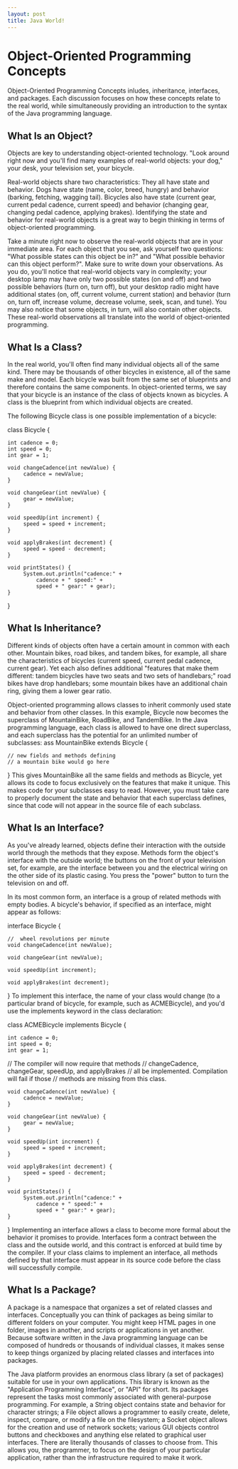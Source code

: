 ```yaml
---
layout: post
title: Java World!
---
```


# Object-Oriented Programming Concepts

 Object-Oriented Programming Concepts inludes, inheritance, interfaces, and packages. Each discussion focuses on how these concepts relate to the real world, while simultaneously providing an introduction to the syntax of the Java programming language.
## What Is an Object?
 Objects are key to understanding object-oriented technology. "Look around right now and you'll find many examples of real-world objects: your dog," your desk, your television set, your bicycle.

 Real-world objects share two characteristics: They all have state and behavior. Dogs have state (name, color, breed, hungry) and behavior (barking, fetching, wagging tail). Bicycles also have state (current gear, current pedal cadence, current speed) and behavior (changing gear, changing pedal cadence, applying brakes). Identifying the state and behavior for real-world objects is a great way to begin thinking in terms of object-oriented programming.

Take a minute right now to observe the real-world objects that are in your immediate area. For each object that you see, ask yourself two questions: "What possible states can this object be in?" and "What possible behavior can this object perform?". Make sure to write down your observations. As you do, you'll notice that real-world objects vary in complexity; your desktop lamp may have only two possible states (on and off) and two possible behaviors (turn on, turn off), but your desktop radio might have additional states (on, off, current volume, current station) and behavior (turn on, turn off, increase volume, decrease volume, seek, scan, and tune). You may also notice that some objects, in turn, will also contain other objects. These real-world observations all translate into the world of object-oriented programming.
## What Is a Class?
In the real world, you'll often find many individual objects all of the same kind. There may be thousands of other bicycles in existence, all of the same make and model. Each bicycle was built from the same set of blueprints and therefore contains the same components. In object-oriented terms, we say that your bicycle is an instance of the class of objects known as bicycles. A class is the blueprint from which individual objects are created.

The following Bicycle class is one possible implementation of a bicycle:


class Bicycle {

    int cadence = 0;
    int speed = 0;
    int gear = 1;

    void changeCadence(int newValue) {
         cadence = newValue;
    }

    void changeGear(int newValue) {
         gear = newValue;
    }

    void speedUp(int increment) {
         speed = speed + increment;   
    }

    void applyBrakes(int decrement) {
         speed = speed - decrement;
    }

    void printStates() {
         System.out.println("cadence:" +
             cadence + " speed:" + 
             speed + " gear:" + gear);
    }
}
## What Is Inheritance?
 Different kinds of objects often have a certain amount in common with each other. Mountain bikes, road bikes, and tandem bikes, for example, all share the characteristics of bicycles (current speed, current pedal cadence, current gear). Yet each also defines additional "features that make them different: tandem bicycles have two seats and two sets of handlebars;" road bikes have drop handlebars; some mountain bikes have an additional chain ring, giving them a lower gear ratio.

 Object-oriented programming allows classes to inherit commonly used state and behavior from other classes. In this example, Bicycle now becomes the superclass of MountainBike, RoadBike, and TandemBike. In the Java programming language, each class is allowed to have one direct superclass, and each superclass has the potential for an unlimited number of subclasses:
 ass MountainBike extends Bicycle {

    // new fields and methods defining 
    // a mountain bike would go here

}
 This gives MountainBike all the same fields and methods as Bicycle, yet allows its code to focus exclusively on the features that make it unique. This makes code for your subclasses easy to read. However, you must take care to properly document the state and behavior that each superclass defines, since that code will not appear in the source file of each subclass.
 ## What Is an Interface?

 As you've already learned, objects define their interaction with the outside world through the methods that they expose. Methods form the object's interface with the outside world; the buttons on the front of your television set, for example, are the interface between you and the electrical wiring on the other side of its plastic casing. You press the "power" button to turn the television on and off.

In its most common form, an interface is a group of related methods with empty bodies. A bicycle's behavior, if specified as an interface, might appear as follows:

interface Bicycle {

    //  wheel revolutions per minute
    void changeCadence(int newValue);

    void changeGear(int newValue);

    void speedUp(int increment);

    void applyBrakes(int decrement);
}
 To implement this interface, the name of your class would change (to a particular brand of bicycle, for example, such as ACMEBicycle), and you'd use the implements keyword in the class declaration:

class ACMEBicycle implements Bicycle {

    int cadence = 0;
    int speed = 0;
    int gear = 1;

   // The compiler will now require that methods
   // changeCadence, changeGear, speedUp, and applyBrakes
   // all be implemented. Compilation will fail if those
   // methods are missing from this class.

    void changeCadence(int newValue) {
         cadence = newValue;
    }

    void changeGear(int newValue) {
         gear = newValue;
    }

    void speedUp(int increment) {
         speed = speed + increment;   
    }

    void applyBrakes(int decrement) {
         speed = speed - decrement;
    }

    void printStates() {
         System.out.println("cadence:" +
             cadence + " speed:" + 
             speed + " gear:" + gear);
    }
}
 Implementing an interface allows a class to become more formal about the behavior it promises to provide. Interfaces form a contract between the class and the outside world, and this contract is enforced at build time by the compiler. If your class claims to implement an interface, all methods defined by that interface must appear in its source code before the class will successfully compile.
 ## What Is a Package?

A package is a namespace that organizes a set of related classes and interfaces. Conceptually you can think of packages as being similar to different folders on your computer. You might keep HTML pages in one folder, images in another, and scripts or applications in yet another. Because software written in the Java programming language can be composed of hundreds or thousands of individual classes, it makes sense to keep things organized by placing related classes and interfaces into packages.

The Java platform provides an enormous class library (a set of packages) suitable for use in your own applications. This library is known as the "Application Programming Interface", or "API" for short. Its packages represent the tasks most commonly associated with general-purpose programming. For example, a String object contains state and behavior for character strings; a File object allows a programmer to easily create, delete, inspect, compare, or modify a file on the filesystem; a Socket object allows for the creation and use of network sockets; various GUI objects control buttons and checkboxes and anything else related to graphical user interfaces. There are literally thousands of classes to choose from. This allows you, the programmer, to focus on the design of your particular application, rather than the infrastructure required to make it work.





